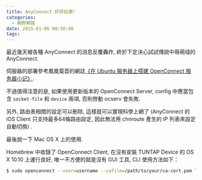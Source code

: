 ```yaml
---
title: AnyConnect 好評如潮!
categories:
  - 網際網路
date: 2015-01-06 00:50:00
tags:
---
```


最近幾天被各種 AnyConnect 的消息反覆轟炸, 終於下定決心試試傳說中萌萌噠的 AnyConnect.

伺服器的部署參考鳳凰菊苣的網誌[《在 Ubuntu 服务器上搭建 OpenConnect 服务器小记》](https://blog.phoenixlzx.com/2014/07/21/setup-openconnect-server-on-ubuntu/).

不過值得注意的是, 如果使用更新版本的 OpenConnect Server, config 中應當包含 `socket-file` 和 `device` 兩項, 否則啓動 ocserv 會失敗.

另外, 路由表相關的設定可以刪除, 這樣就可以實現科學上網了 (AnyConnect 的 iOS Client 只支持最多64條路由設定, 因此無法用 chnroute 產生的 IP 列表來設定自動切換) .

最後說一下 Mac OS X 上的使用.

Homebrew 中收錄了 OpenConnect Client, 在沒有安裝 TUNTAP Device 的 OS X 10.10 上運行良好, 唯一不方便的就是沒有 GUI 工具, CLI 使用方法如下：

```bash
$ sudo openconnect --user=username --cafile=/path/to/your/ca-cert.pem ladder.abc.com
```
